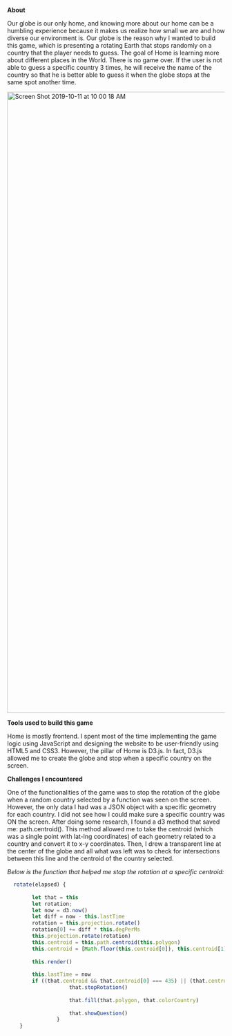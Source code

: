 **About**

Our globe is our only home, and knowing more about our home can be a humbling experience because it makes us realize how small we are and how diverse our environment is.
Our globe is the reason why I wanted to build this game, which is presenting a rotating Earth that stops randomly on a country that the player needs to guess.
The goal of Home is learning more about different places in the World. There is no game over. If the user is not able to guess a specific country 3 times, he will receive the name of the country so that he is better able to guess it when the globe stops at the same spot another time.

<img width="1437" alt="Screen Shot 2019-10-11 at 10 00 18 AM" src="https://user-images.githubusercontent.com/51456702/66686048-069dc180-ec33-11e9-8c2f-53e6d165851b.png">

**Tools used to build this game**

Home is mostly frontend. I spent most of the time implementing the game logic using JavaScript and designing the website to be user-friendly using HTML5 and CSS3. However, the pillar of Home is D3.js. In fact, D3.js allowed me to create the globe and stop when a specific country on the screen.

**Challenges I encountered**

One of the functionalities of the game was to stop the rotation of the globe when a random country selected by a function was seen on the screen. However, the only data I had was a JSON object with a specific geometry for each country. I did not see how I could make sure a specific country was ON the screen.
After doing some research, I found a d3 method that saved me: path.centroid(). This method allowed me to take the centroid (which was a single point with lat-lng coordinates) of each geometry related to a country and convert it to x-y coordinates.
Then, I drew a transparent line at the center of the globe and all what was left was to check for intersections between this line and the centroid of the country selected.

<i>Below is the function that helped me stop the rotation at a specific centroid:</i> 

```javascript
  rotate(elapsed) {
        
        let that = this
        let rotation;
        let now = d3.now()
        let diff = now - this.lastTime
        rotation = this.projection.rotate()
        rotation[0] += diff * this.degPerMs
        this.projection.rotate(rotation)
        this.centroid = this.path.centroid(this.polygon)
        this.centroid = [Math.floor(this.centroid[0]), this.centroid[1]]
  
        this.render()
        
        this.lastTime = now
        if ((that.centroid && that.centroid[0] === 435) || (that.centroid && that.centroid[0] === 434) || (that.centroid && that.centroid[0] === 436)) {
                    that.stopRotation()
                    
                    that.fill(that.polygon, that.colorCountry)
                 
                    that.showQuestion()
                }
    }
